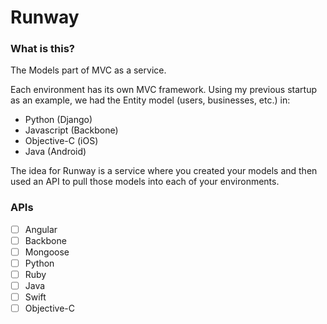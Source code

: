 Runway
======

### What is this?

The Models part of MVC as a service.

Each environment has its own MVC framework. Using my previous startup as an example, we had the Entity model (users, businesses, etc.) in:

* Python (Django)
* Javascript (Backbone)
* Objective-C (iOS)
* Java (Android)

The idea for Runway is a service where you created your models and then used an API to pull those models into each of your environments.

### APIs
- [ ] Angular
- [ ] Backbone
- [ ] Mongoose
- [ ] Python
- [ ] Ruby
- [ ] Java
- [ ] Swift
- [ ] Objective-C
